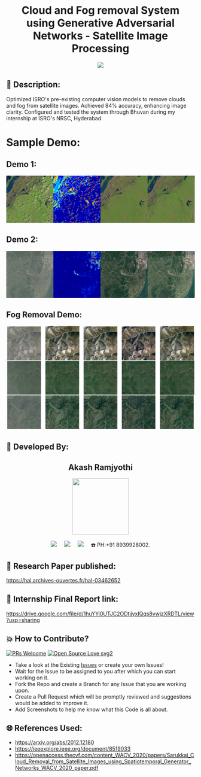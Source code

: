<h1 align="center">Cloud and Fog removal System using Generative Adversarial Networks - Satellite Image Processing</h1>

<p align="center">
<img src="https://user-images.githubusercontent.com/54114888/126111452-2023cf52-d7bb-4eab-aab4-42f4d583e3f5.png" width="" height="">
</p>

## 📜 Description:
Optimized ISRO's pre-existing computer vision models to remove clouds and fog from satellite images. Achieved 84% accuracy, enhancing image clarity. Configured and tested the system through Bhuvan during my internship at ISRO's NRSC, Hyderabad.

# Sample Demo:
## Demo 1:
<div align="center"><img src="./readme_images/test_0000.png" width="600" height=""></div>

## Demo 2:
<div align="center"><img src="./readme_images/test_0026.png" width="600" height="""></div>

## Fog Removal Demo:
<div align="center"><img src="./readme_images/rice1_result.png" width="600" height=""></div>

## 👦 Developed By:
<h2 align="center">Akash Ramjyothi</h2>
<p align="center">
  <a href="https://github.com/Akash-Ramjyothi"><img src="https://avatars.githubusercontent.com/u/54114888?v=4" width=150px height=150px /></a> 
    
<p align="center">
  <a target="_blank"href="https://www.linkedin.com/in/akash-ramjyothi/"><img src="https://img.shields.io/badge/linkedin-%230077B5.svg?&style=for-the-badge&logo=linkedin&logoColor=white" /></a>&nbsp;&nbsp;&nbsp;&nbsp;
  <a href="mailto:akash.ramjyothi@gmail.com?subject=Hello%20Akash,%20From%20Github"><img src="https://img.shields.io/badge/gmail-%23D14836.svg?&style=for-the-badge&logo=gmail&logoColor=white" /></a>&nbsp;&nbsp;&nbsp;&nbsp;
  <a href="https://www.instagram.com/akash.ramjyothi/"><img src="https://img.shields.io/badge/instagram-%23D14836.svg?&style=for-the-badge&logo=instagram&logoColor=pink" /></a>&nbsp;&nbsp;&nbsp;&nbsp;
  ☎️ PH:+91 8939928002.
</p>

<!-- ## 📃 ISRO Internship Certificate: -->
<p align="center">
<!-- <img src="https://user-images.githubusercontent.com/54114888/143440898-9461edd7-cd26-4d3e-9258-9b27d8ca44d0.png" width="650" height=""> -->
</p>
  
## 📜 Research Paper published:
https://hal.archives-ouvertes.fr/hal-03462652  

## 📜 Internship Final Report link:
https://drive.google.com/file/d/1huYYi0UTJC2ODtjjyxIQqs8vwjzXRDTL/view?usp=sharing

## 💥 How to Contribute?

[![PRs Welcome](https://img.shields.io/badge/PRs-welcome-brightgreen.svg?style=flat-square)](http://makeapullrequest.com)
[![Open Source Love svg2](https://badges.frapsoft.com/os/v2/open-source.svg?v=103)](https://github.com/ellerbrock/open-source-badges/) 

- Take a look at the Existing [Issues](https://github.com/Akash-Ramjyothi/Cloud-Removal-with-GAN-Satellite-Image-Processing/issues) or create your own Issues!
- Wait for the Issue to be assigned to you after which you can start working on it.
- Fork the Repo and create a Branch for any Issue that you are working upon.
- Create a Pull Request which will be promptly reviewed and suggestions would be added to improve it.
- Add Screenshots to help me know what this Code is all about.

## 🌐 References Used:
- https://arxiv.org/abs/2012.12180
- https://ieeexplore.ieee.org/document/8519033
- https://openaccess.thecvf.com/content_WACV_2020/papers/Sarukkai_Cloud_Removal_from_Satellite_Images_using_Spatiotemporal_Generator_Networks_WACV_2020_paper.pdf
